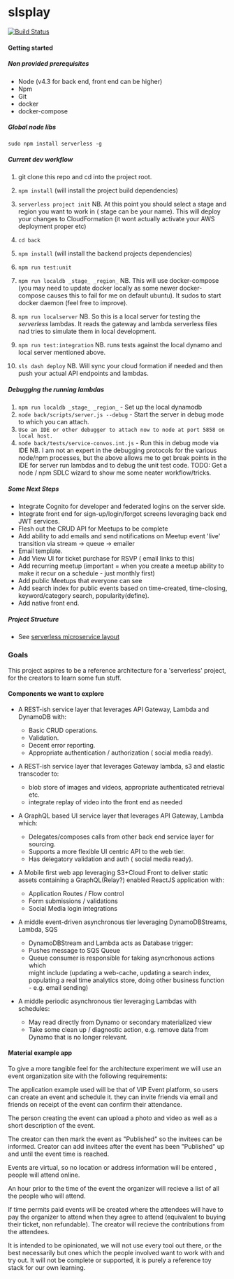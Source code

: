 # slsplay
[![Build Status](https://travis-ci.org/everve/slsplay.svg?branch=master)](https://travis-ci.org/everve/slsplay)

#### Getting started

##### Non provided prerequisites
 - Node (v4.3 for back end, front end can be higher)
 - Npm
 - Git
 - docker
 - docker-compose

##### Global node libs
 `sudo npm install serverless -g`

##### Current dev workflow
   1.  git clone this repo and cd into the project root.

   2.  `npm install` (will install the project build dependencies)

   3.  `serverless project init`
        NB. At this point you should select a stage and region you want to work in ( stage can be your name).
        This will deploy your changes to CloudFormation (it wont actually activate your AWS deployment proper etc)

   4.  `cd back`

   5.  `npm install` (will install the backend projects dependencies)

   6.  `npm run test:unit`

   7.  `npm run localdb _stage_ _region_`
        NB. This will use docker-compose (you may need to update docker locally as some newer docker-compose causes
        this to fail for me on default ubuntu). It sudos to start docker daemon (feel free to improve).

   8.   `npm run localserver`
        NB. So this is a local server for testing the _serverless_ lambdas. It reads the gateway and lambda serverless
        files nad tries to simulate them in local development.

   9.  `npm run test:integration`
        NB. runs tests against the local dynamo and local server mentioned above.

   10. `sls dash deploy`
        NB. Will sync your cloud formation if needed and then push your actual API endpoints and lambdas.

##### Debugging the running lambdas
   1.  `npm run localdb _stage_ _region_` - Set up the local dynamodb
   2.  `node back/scripts/server.js --debug` - Start the server in debug mode to which you can attach.
   3.  `Use an IDE or other debugger to attach now to node at port 5858 on local host.`
   4.  `node back/tests/service-convos.int.js` - Run this in debug mode via IDE
   NB. I am not an expert in the debugging protocols for the various node/npm processes, but the above allows me
   to get break points in the IDE for server run lambdas and to debug the unit test code.
   TODO: Get a node / npm SDLC wizard to show me some neater workflow/tricks.
    
##### Some Next Steps
   - Integrate Cognito for developer and federated logins on the server side.
   - Integrate front end for sign-up/login/forgot screens leveraging back end JWT services. 
   - Flesh out the CRUD API for Meetups to be complete
   - Add ability to add emails and send notifications on Meetup event 'live' transition via stream -> queue -> emailer
   - Email template.
   - Add View UI for ticket purchase for RSVP ( email links to this)
   - Add recurring meetup (important = when you create a meetup ability to make it recur on a schedule - just monthly first)
   - Add public Meetups that everyone can see
   - Add search index for public events based on time-created, time-closing, keyword/category search, popularity(define).
   - Add native front end.
  
##### Project Structure
   - See [serverless microservice layout](http://docs.serverless.com/docs/application-architectures)

### Goals

This project aspires to be a reference architecture for a 'serverless' project, for the creators to learn some fun stuff. 

#### Components we want to explore

* A REST-ish service layer that leverages API Gateway, Lambda and DynamoDB with:
    * Basic CRUD operations.
    * Validation.
    * Decent error reporting.
    * Appropriate authentication / authorization ( social media ready). 

* A REST-ish service layer that leverages Gateway lambda, s3 and elastic transcoder to:
    * blob store of images and videos, appropriate authenticated retrieval etc.
    * integrate  replay of video into the front end as needed 
    
* A GraphQL based UI service layer that leverages API Gateway, Lambda which:
    * Delegates/composes calls from other back end service layer for sourcing.
    * Supports a more flexible UI centric API to the web tier.
    * Has delegatory validation and auth ( social media ready). 

* A Mobile first web app leveraging S3+Cloud Front to deliver static assets containing a GraphQL(Relay?) enabled ReactJS application with:
    * Application Routes / Flow control
    * Form submissions / validations
    * Social Media login integrations

* A middle event-driven asynchronous tier leveraging DynamoDBStreams, Lambda, SQS
    * DynamoDBStream and Lambda acts as Database trigger:
    * Pushes message to SQS Queue
    * Queue consumer is responsible for taking asyncrhonous actions which       
          might include (updating a web-cache, updating a search index, populating
          a real time analytics store, doing other business function - e.g. email sending)
        
* A middle periodic asynchronous tier leveraging Lambdas with schedules:
    * May read directly from Dynamo or secondary materialized view
    * Take some clean up / diagnostic action, e.g. remove data from Dynamo
          that is no longer relevant.

#### Material example app

To give a more tangible feel for the architecture experiment we will use an event organization site with the following requirements:

The application example used will be that of VIP Event platform, so users can create an event and schedule it. they can invite friends via email and friends on receipt of the event can confirm their attendance.

The person creating the event can upload a photo and video as well as a short description of the event. 

The creator can then mark the event as "Published" so the invitees can be informed.
Creator can add invitees after the event has been "Published" up and until the
event time is reached.

Events are virtual, so no location or address information will be entered , people will attend online. 

An hour prior to the time of the event the organizer will recieve a list of all the people who will attend. 

If time permits paid events will be created where the attendees will have to pay the organizer to attend when they agree to attend (equivalent to buying their ticket, non refundable). The creator will recieve the contributions from the attendees. 

It is intended to be opinionated, we will not use every tool out there, or the best necessarily but ones which the people involved want to work with and try out. 
It will not be complete or supported, it is purely a reference toy stack for 
our own learning. 


